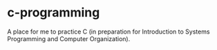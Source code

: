 # c-programming
A place for me to practice C (in preparation for Introduction to Systems Programming and Computer Organization).
